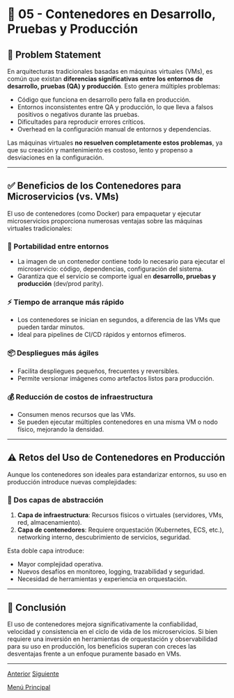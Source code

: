 # 🐳 05 - Contenedores en Desarrollo, Pruebas y Producción

## 🎯 Problem Statement

En arquitecturas tradicionales basadas en máquinas virtuales (VMs), es común que existan **diferencias significativas entre los entornos de desarrollo, pruebas (QA) y producción**. Esto genera múltiples problemas:

- Código que funciona en desarrollo pero falla en producción.
- Entornos inconsistentes entre QA y producción, lo que lleva a falsos positivos o negativos durante las pruebas.
- Dificultades para reproducir errores críticos.
- Overhead en la configuración manual de entornos y dependencias.

Las máquinas virtuales **no resuelven completamente estos problemas**, ya que su creación y mantenimiento es costoso, lento y propenso a desviaciones en la configuración.

---

## ✅ Beneficios de los Contenedores para Microservicios (vs. VMs)

El uso de contenedores (como Docker) para empaquetar y ejecutar microservicios proporciona numerosas ventajas sobre las máquinas virtuales tradicionales:

### 🚀 Portabilidad entre entornos
- La imagen de un contenedor contiene todo lo necesario para ejecutar el microservicio: código, dependencias, configuración del sistema.
- Garantiza que el servicio se comporte igual en **desarrollo, pruebas y producción** (dev/prod parity).

### ⚡ Tiempo de arranque más rápido
- Los contenedores se inician en segundos, a diferencia de las VMs que pueden tardar minutos.
- Ideal para pipelines de CI/CD rápidos y entornos efímeros.

### 📦 Despliegues más ágiles
- Facilita despliegues pequeños, frecuentes y reversibles.
- Permite versionar imágenes como artefactos listos para producción.

### 💰 Reducción de costos de infraestructura
- Consumen menos recursos que las VMs.
- Se pueden ejecutar múltiples contenedores en una misma VM o nodo físico, mejorando la densidad.

---

## ⚠️ Retos del Uso de Contenedores en Producción

Aunque los contenedores son ideales para estandarizar entornos, su uso en producción introduce nuevas complejidades:

### 🔧 Dos capas de abstracción

1. **Capa de infraestructura**: Recursos físicos o virtuales (servidores, VMs, red, almacenamiento).
2. **Capa de contenedores**: Requiere orquestación (Kubernetes, ECS, etc.), networking interno, descubrimiento de servicios, seguridad.

Esta doble capa introduce:

- Mayor complejidad operativa.
- Nuevos desafíos en monitoreo, logging, trazabilidad y seguridad.
- Necesidad de herramientas y experiencia en orquestación.

---

## 📝 Conclusión

El uso de contenedores mejora significativamente la confiabilidad, velocidad y consistencia en el ciclo de vida de los microservicios. Si bien requiere una inversión en herramientas de orquestación y observabilidad para su uso en producción, los beneficios superan con creces las desventajas frente a un enfoque puramente basado en VMs.

---

[Anterior](https://github.com/wilfredoha/microservices-event_driven-architecture/blob/main/07_Deployment/04_serverless_faas_solutions.md)   [Siguiente](https://github.com/wilfredoha/microservices-event_driven-architecture/blob/main/07_Deployment/06_kubernetes_for_microservices.md)

[Menú Principal](https://github.com/wilfredoha/microservices-event_driven-architecture)